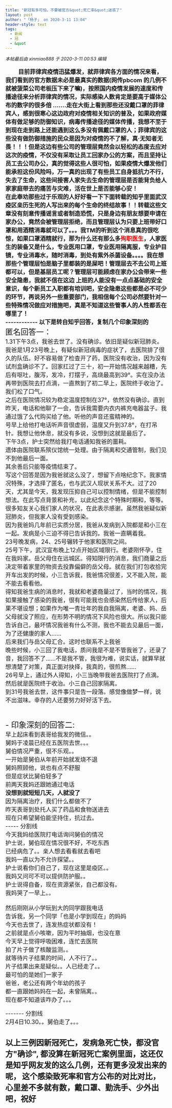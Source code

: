 ```yaml
---
title: "新冠有多可怕，不要被官方&quot;死亡率&quot;迷惑了"
layout: post
author: "「杨子」 on 2020-3-11 13:04"
header-style: text
tags:
  - 新闻
  - 冠
  - &quot
---
```


<head></head>
<body>
 <i class="pstatus"> 本帖最后由 xinmiao888 于 2020-3-11 00:53 编辑 </i>
 <br> 
 <br> &nbsp; &nbsp;&nbsp; &nbsp; 
 <strong> <font size="4">&nbsp; &nbsp;目前菲律宾疫情迅猛爆发，就菲律宾各方面的情况来看，我们看到的官方数据未必是最真实的数据(网传pbcom 的几例不就被菠菜公司老板压下来了嘛)，按照国内疫情发展的速度和传播途径来分析菲律宾的情况，实际感染人数肯定是要高于媒体公布的数字的很多倍 .......走在大街上看到那些还没戴口罩的菲律宾人，感到很寒心这边政府对疫情相关知识的普及，如果政府媒体有做足够的防御知识，病毒传播途径的媒体传播，我想不至于到现在走到路上还能遇到这么多没有佩戴口罩的人；菲律宾的这些没有做防御措施的民众是因为对疫情的不了解，真·无知者无畏！！！但是这边有些公司的管理层竟然会以轻松的态度去应对这次的疫情，不仅没有采取让员工回家办公的方案，而且坚持让员工去公司办公，真的觉得这些人很可怕，如果疫情大爆发他们能承担这份风险吗，万一真的出现了有些员工自身抵抗力不行，失去了生命，这些间接害人家失去生命的管理层是否能背负给人家家庭带去的痛苦与灾难，活在世上是否能够心安！<br> 在此奉劝那些过于乐观的人好好看一下下面转载的知乎里面武汉疫区亲历生死的人写出来的每个生命的终结故事！！转载这些文章没有刻意传播谣言或者制造恐慌，只是身边有朋友想要申请在家办公，竟然会被管理层拒绝，而且管理层认为只要上班带好口罩和用酒精消毒就可以了。。。我TM的听到这个消息真的很吃惊，如果口罩酒精就行，那为什么还有那么多<font color="#ff0000">殉职医生</font>，人家医生的装备又是什么，专业医用口罩，专业医用隔离服，专业护目镜，专业消毒水，随时消毒，到处有紫外杀菌设备。。。。我在想那些个管理层怕是脑子里都装的是屎吧！管理层去不去公司上班都可以，但是基层员工呢？管理层可能顾虑在家办公会带来一些安全隐患，我就不信在这边 上班的人能没有一点点基础的安全意识，每个新员工入职都有培训吧，安全隐患这些都是必不可少的环节，再说另外一些重要部门，我相信每个公司必然要针对一些特殊情况做应对措施吧，真是不知道这些管事人的人性都丢在哪里了！<br> ------------ 以下是转自知乎回答，复制几个印象深刻的</font></strong>
 <br> 
 <font size="5">匿名回答一：</font>
 <br> 
 <font size="4">1.31下午3点，我爸去世了。没有确诊。依旧是疑似新冠肺炎。</font>
 <br> 
 <font size="4">我爸是1月23号晚上，有疑似新冠病毒的症状了，去医院排了很久的队伍。好不容易做了检查开了药，医院没有收治，因为没有试剂盒确诊不了。回家扛过了三十，初一开始情况越来越糟，先后有呕吐，腹泻，发冷，打摆子，高烧最高到39°。实在没办法再带到医院去打点滴，一直熬到了初二早上，医院终于收治了。我们松了口气。</font>
 <br> 
 <font size="4">之后在医院情况较为稳定温度控制在37°，依然没有确诊。直到昨天，电话和他聊了一会，告诉我需要内衣内裤充电器盆子。我通过饿了么代购买给了他。听他的声音还蛮精神的。</font>
 <br> 
 <font size="4">号早上给他打电话听声音很虚弱，温度又升到37.8°，在打吊针。我想让他休息，就没有多说，没想到这就是最后了。</font>
 <br> 
 <font size="4">下午3点，护士突然给我打电话通知我爸的噩耗。</font>
 <br> 
 <font size="4">遗体由医院联系殡仪馆统一处理。由于隔离和交通管制，我们见不到他最后一面。</font>
 <br> 
 <font size="4">其余善后只能等疫情结束了。</font>
 <br> 
 <font size="4">写这个回答是因为我爸就这么没了，想留下点啥纪念下。我家情况特殊，才选择了匿名，也与武汉人现状关系不大。过了20天，尤其是今天，我发现压抑自己可以控制情绪，但是不能控制想法。在此写点背景和补充，以此纪念这个特殊时期和，等等。</font>
 <br> 
 <font size="4"> 很多知友关心我们家人的状况，在此表示感谢。虽然我爸疑似新冠肺炎，但我家人没有受到感染。</font>
 <br> 
 <font size="4">因为我爸妈几年前已实质分居，我爸从发病到入院都是和小三在一起。发病是小三迫不得已告诉我的。我爸一直瞒着我。</font>
 <br> 
 <font size="4">23号晚发病，24、25号辗转于他家和医院之间。</font>
 <br> 
 <font size="4">25号下午，武汉宣布晚上12点开始区域限行。老婆刚怀孕，住在我妈家。岳父母住在远城区。得知限行的消息，我们商量之后决定带着家里的物资去投靠偏僻的岳父母。就在我们打包收拾完开车出发的时候，小三告诉我，我爸情况很差，又不能入院，能不能去看看他。</font>
 <br> 
 <font size="4">得知我爸生病的消息时，我就和老婆商量过了，当时的情况，我如果接触了感染的我爸，很有可能我也会感染然后传给家人，后果不堪设想；如果作为唯一青壮年的我自我隔离，老婆、妈、岳父母就没了照应，在形势不明的情况下风险也很大。所以我只能告诉自己，最坏情况我爸有什么不测，我也不能去见最后一面，为了还健康的家人......</font>
 <br> 
 <font size="4">后来我们与岳父母汇合。这时也联系不上我爸</font>
 <br> 
 <font size="4"> 晚些时候，小三回了我电话，质问我是不是不管我爸了，还录了音，我回答不了......不是我不管，我很为难，说实话，就算早就想清楚了对策，真正面对抉择，我真的，很煎熬......</font>
 <br> 
 <font size="4">26号早上，通过外人得知，小三当晚带我爸去医院打了点滴。然后就是医院终于收治。小三自己回家隔离。</font>
 <br> 
 <font size="4">到31号我爸去世，这件事只是告一段落。感觉像做梦一样，说不出滋味。幸存的人还要努力好好活下去。</font>
 <br> 
 <font size="5"><br> </font>
 <br> 
 <font size="5">- 印象深刻的回答二: </font>
 <br> 
 <font size="4">早上起床看到表哥给我发的微信。。</font>
 <br> 
 <font size="4">舅妈于凌晨已经在五医院去世。。。</font>
 <br> 
 <font size="4">舅伯情况严重，很不乐观。。</font>
 <br> 
 <font size="4">一开始是舅伯从年前开始就发烧不退</font>
 <br> 
 <font size="4">舅妈照顾他，说也有点不舒服</font>
 <br> 
 <font size="4">但是症状比舅伯轻多了</font>
 <br> 
 <font size="4">前两天我妈还跟她通过电话</font>
 <br> 
 <font size="4"><strong>没想到就短短几天，人就没了</strong></font>
 <br> 
 <font size="4">因为隔离治疗，我们什么都做不了</font>
 <br> 
 <font size="4">昨天表哥到处托人买了药品和食物送进去</font>
 <br> 
 <font size="4">现在只希望舅伯能坚持住，抗过去。</font>
 <br> 
 <font size="4">----- 分割线</font>
 <br> 
 <font size="4">今天我妈给医院打电话询问舅伯的情况</font>
 <br> 
 <font size="4">护士说，舅伯现在情况很不好，不吃东西</font>
 <br> 
 <font size="4">已经病危了。。亲人想去看看就去看吧</font>
 <br> 
 <font size="4">我妈一直以为不允许探望。。</font>
 <br> 
 <font size="4">护士说看你们自己了，现在这里是疫区。。</font>
 <br> 
 <font size="4">我妈又问可不可以提供防护服。。</font>
 <br> 
 <font size="4">护士说得自备，现在资源紧张，自己都没有。</font>
 <br> 
 <font size="4">我妈哭了一早上。。</font>
 <br> 
 <div align="left"> 
  <font size="4"><br> </font> 
 </div>
 <font size="4">然后刚刚从小学玩到大的同学跟我电话</font>
 <br> 
 <font size="4">告诉我，另一个同学「也是小学到现在」的妈妈</font>
 <br> 
 <font size="4">今天也去世了，连发热症状都没有！</font>
 <br> 
 <font size="4">之前就是点小咳嗽，因为平时抽烟，也没在意</font>
 <br> 
 <font size="4">今天早上觉得呼吸困难，连忙去医院</font>
 <br> 
 <font size="4">拍了片子做了核酸监测。。</font>
 <br> 
 <font size="4">就等待片子结果的时间，人不行了。。</font>
 <br> 
 <font size="4">片子结果出来是疑似。。人已经走了。。</font>
 <br> 
 <font size="4">最可怕的是她们一家子</font>
 <br> 
 <font size="4">爸爸，老公还有两个年幼的孩子</font>
 <br> 
 <font size="4">都一直跟她妈妈在一起，未曾隔离。。</font>
 <br> 
 <font size="4">现在都不知道该咋办了。。。</font>
 <br> 
 <br> 
 <font size="4">------- 分割线</font>
 <br> 
 <font color="#1a1a1a"><font face="-apple-system, BlinkMacSystemFont, &amp;quot;"><font size="4">2月4日10.30。。舅伯走了。。。</font></font></font>
 <br> 
 <br> 
 <br> 
 <strong><font size="5">以上三例因新冠死亡，发病急死亡快，都没官方"确诊", 都没算在新冠死亡案例里面，这还仅是知乎网友发的这么几例，还有更多没发出来的呢，</font></strong>
 <strong><font size="5">这个感染致死率和官方公布的对比对比，心里差不多就有数，戴口罩、勤洗手、少外出吧，祝好</font></strong>
 <br> 
 <strong><font size="5"><br> </font></strong>
 <br>
</body>


